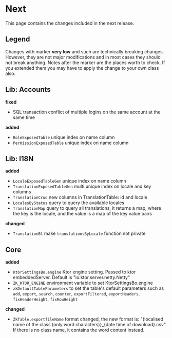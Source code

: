 # Next

This page contains the changes included in the next release.

## Legend

Changes with marker **very low** and such are technically breaking changes. However, they are
not major modifications and in most cases they should not break anything. Notes after the marker
are the places worth to check. If you extended them you may have to apply the change to your own class also.

## Lib: Accounts

**fixed**

- SQL transaction conflict of multiple logins on the same account at the same time

**added**

- `RoleExposedTable` unique index on name column
- `PermissionExposedTable` unique index on name column

## Lib: I18N

**added**

- `LocaleExposedTableGen` unique index on name column
- `TranslationExposedTableGen` multi unique index on locale and key columns
- `TranslationCrud` new columns in TranslationTable: id and locale
- `LocalesByStatus` query to query the available locales
- `TranslationMap` query to query all translations, it returns a map, where the key is the locale, and the value is a map of the key value pairs

**changed**

- `TranslationBl` make `translationsByLocale` function not private

## Core

**added**

- `KtorSettingsBo.engine` Ktor engine setting. Passed to ktor embeddedServer. Default is "io.ktor.server.netty.Netty"
- `ZK_KTOR_ENGINE` environment variable to set KtorSettingsBo.engine 
- `zkDefaultTableParameters` to set the table's default parameters such as `add`, `export`, `search`, `counter`, `exportFiltered`, `exportHeaders`, `fixHeaderHeight`, `fixRowHeight`

**changed**

- `ZkTable.exportfileName` format changed, the new format is: "{localised name of the class (only word characters)}_{date time of download}.csv". If there is no class name, it contains the word content instead.